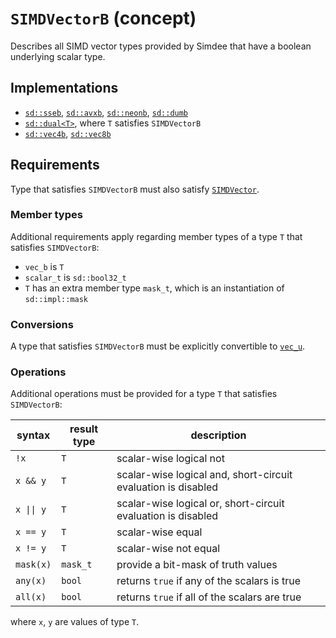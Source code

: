 # `SIMDVectorB` (concept)

Describes all SIMD vector types provided by Simdee that have a boolean underlying scalar type.

## Implementations

* [`sd::sseb`](sse.md), [`sd::avxb`](avx.md), [`sd::neonb`](neon.md), [`sd::dumb`](dum.md)
* [`sd::dual<T>`](dual.md), where `T` satisfies `SIMDVectorB`
* [`sd::vec4b`](vec4.md), [`sd::vec8b`](vec8.md)

## Requirements

Type that satisfies `SIMDVectorB` must also satisfy [`SIMDVector`](SIMDVector.md).

### Member types

Additional requirements apply regarding member types of a type `T` that satisfies `SIMDVectorB`:

* `vec_b` is `T`
* `scalar_t` is `sd::bool32_t`
* `T` has an extra member type `mask_t`, which is an instantiation of `sd::impl::mask`

### Conversions

A type that satisfies `SIMDVectorB` must be explicitly convertible to [`vec_u`](SIMDVectorU.md).

### Operations

Additional operations must be provided for a type `T` that satisfies `SIMDVectorB`:

syntax         | result type | description
---------------|-------------|---------------------------------------------------------------
`!x`           | `T`         | scalar-wise logical not
`x && y`       | `T`         | scalar-wise logical and, short-circuit evaluation is disabled
`x \|\| y`     | `T`         | scalar-wise logical or, short-circuit evaluation is disabled
`x == y`       | `T`         | scalar-wise equal
`x != y`       | `T`         | scalar-wise not equal
`mask(x)`      | `mask_t`    | provide a bit-mask of truth values
`any(x)`       | `bool`      | returns `true` if any of the scalars is true
`all(x)`       | `bool`      | returns `true` if all of the scalars are true

where `x`, `y` are values of type `T`.
